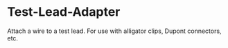 # Test-Lead-Adapter
Attach a wire to a test lead. For use with alligator clips, Dupont connectors, etc.
